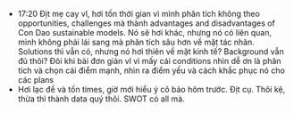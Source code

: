 - 17:20 Địt mẹ cay vl, hơi tốn thời gian vì mình phân tích không theo opportunities, challenges mà thành advantages and disadvantages of Con Dao sustainable models. Nó sẽ hơi khác, nhưng nó có liên quan, mình không phải lái sang mà phân tích sâu hơn về mặt tác nhân. Solutions thì vẫn có, nhưng nó hơi thiên về mặt kinh tế? Background vẫn đủ thôi? Đôi khi bài đơn giản vl vì mấy cái conditions nhìn dễ ơn là phân tích và chọn cái điểm mạnh, nhìn ra điểm yếu và cách khắc phục nó cho các plans
- Hơi lạc đề và tốn times, giờ mới hiểu ý cô bảo hôm trước. Địt cụ. Thôi kệ, thừa thì thành data quý thôi. SWOT có all mà.